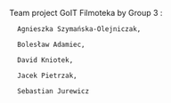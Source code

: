 Team project GoIT Filmoteka by Group 3 :

      Agnieszka Szymańska-Olejniczak,
 
      Bolesław Adamiec,
 
      David Kniotek,
 
      Jacek Pietrzak,
  
      Sebastian Jurewicz
  
      
